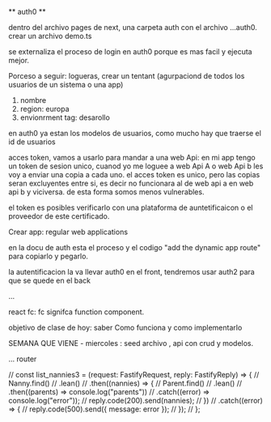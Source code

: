 

** auth0 **

dentro del archivo pages de next, una carpeta auth con el archivo ...auth0.
crear un archivo demo.ts

se externaliza el proceso de login en auth0 porque es mas facil y ejecuta mejor.

Porceso a seguir: logueras, crear un tentant (agurpaciond de todos los usuarios de un sistema o una app)
1. nombre
2. region: europa
3. envionrment tag: desarollo

en auth0 ya estan los modelos de usuarios, como mucho hay que traerse el id de usuarios

acces token, vamos a usarlo para mandar a una web Api: en mi app tengo un token de sesion unico, cuanod yo me loguee a web Api A o web Api b les voy a enviar una copia a cada uno. el acces token es unico, pero las copias seran excluyentes entre si, es decir no funcionara al de web api a en web api b y viciversa. de esta forma somos menos vulnerables.

el token es posibles verificarlo con una plataforma de auntetificaicon o el proveedor de este certificado.

Crear app: regular web applications

en la docu de auth esta el proceso y el codigo  "add the dynamic app route" para copiarlo y pegarlo.

la autentificacion la va llevar auth0 en el front, tendremos  usar auth2 para que se quede en el back

...

react fc: fc signifca function component.

objetivo de clase de hoy: saber Como funciona y como implementarlo


SEMANA QUE VIENE - miercoles : seed archivo , api con crud y modelos.


... router


// const list_nannies3 = (request: FastifyRequest, reply: FastifyReply) => {
//   Nanny.find()
//     .lean()
//     .then((nannies) => {
//       Parent.find()
//         .lean()
//         .then((parents) => console.log("parents"))
//         .catch((error) => console.log("error"));
//       reply.code(200).send(nannies);
//     })
//     .catch((error) => {
//       reply.code(500).send({ message: error });
//     });
// };


